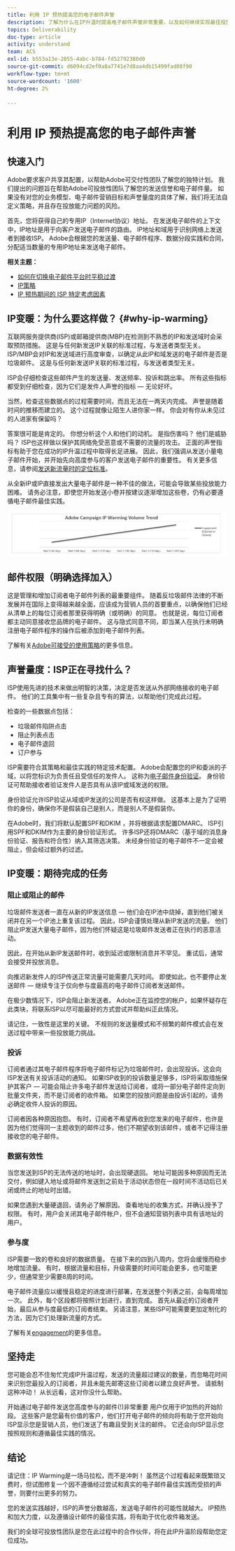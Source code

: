 ```yaml
---
title: 利用 IP 预热提高您的电子邮件声誉
description: 了解为什么在IP升温时提高电子邮件声誉非常重要，以及如何继续实现最佳投放能力。
topics: Deliverability
doc-type: article
activity: understand
team: ACS
exl-id: b553a13e-2055-4abc-b784-fd52792380d0
source-git-commit: d6094cd2ef0a8a7741e7d8aa4db15499fad08f90
workflow-type: tm+mt
source-wordcount: '1600'
ht-degree: 2%

---
```


# 利用 IP 预热提高您的电子邮件声誉

<!--Increase your email reputation with IP warming

## IP Warming overview

In the Adobe Deliverability Consulting and Deliverability Operations teams, we have a vested interest in helping new Campaign customers be as successful as possible as they embark on the route of an IP warming process. If you’ve never been a part of such a project, you may have a lot of questions about it. Let’s get down to the details!-->

## 快速入门

Adobe要求客户共享其配置，以帮助Adobe可交付性团队了解您的独特计划。 我们提出的问题旨在帮助Adobe可投放性团队了解您的发送信誉和电子邮件量。 如果没有对您的业务模型、电子邮件营销目标和声誉量度的具体了解，我们将无法自定义策略，并且存在投放能力问题的风险。

首先，您将获得自己的专用IP（Internet协议）地址。 在发送电子邮件的上下文中，IP地址是用于向客户发送电子邮件的路由。 IP地址和域用于识别网络上发送者到接收ISP。 Adobe会根据您的发送量、电子邮件程序、数据分段实践和合同，分配适当数量的专用IP地址来发送电子邮件。

**相关主题：**
* [如何在切换电子邮件平台时平稳过渡](../../help/transition-process/switching-email-platforms.md)
* [IP策略](../../help/transition-process/infrastructure.md#ip-strategy)
* [IP 预热期间的 ISP 特定考虑因素](../../help/transition-process/isp-specific-considerations-during-ip-warming.md)

## IP变暖：为什么要这样做？ {#why-ip-warming}

互联网服务提供商(ISP)或邮箱提供商(MBP)在检测到不熟悉的IP和发送域时会采取预防措施。 这是与任何新发送IP关联的标准过程，与发送者类型无关。 ISP/MBP会对IP和发送域进行高度审查，以确定从此IP和域发送的电子邮件是否是垃圾邮件。  这是与任何新发送IP关联的标准过程，与发送者类型无关。

ISP会仔细检查这些邮件产生的发送量、发送频率、投诉和跳出率。 所有这些指标都受到仔细检查，因为它们是发件人声誉的指标 — 无论好坏。

当然，检查这些数据点的过程需要时间，而且无法在一两天内完成。 声誉是随着时间的推移而建立的。 这个过程就像让陌生人进你家一样。 你会对有你从未见过的人进家有保留吗？

答案很可能是肯定的。 你想分析这个人和他们的动机。 是指伤害吗？ 他们是威胁吗？ ISP也这样做以保护其网络免受恶意或不需要的流量的攻击。 正面的声誉指标有助于您在成功的IP升温过程中取得长足进展。 因此，我们强调从发送小量电子邮件开始，并开始先向高度参与的客户发送电子邮件的重要性。 有关更多信息，请参阅[发送新流量时的定位标准](/help/transition-process/targeting-criteria.md)。

从全新IP或IP直接发出大量电子邮件是一种不佳的做法，可能会导致某些投放能力困难。 请务必注意，即使您开始发送小卷并按建议逐渐增加这些卷，仍有必要遵循电子邮件最佳实践。

![](../../help/assets/ip-warming-volume-trend.png)

## 邮件权限（明确选择加入）

这是管理和增加订阅者电子邮件列表的最重要组件。 随着反垃圾邮件法律的不断发展并在国际上变得越来越全面，应该成为营销人员的首要重点，以确保他们已经从清单上的每位订阅者那里获得明确（或明确）的同意。 也就是说，每位订阅者都主动同意接收您品牌的电子邮件。 这与隐式同意不同，即当某人在执行未明确注册电子邮件程序的操作后被添加到电子邮件列表。

了解有关[Adobe可接受的使用策略](https://www.adobe.com/legal/terms/aup.html)的更多信息。

## 声誉量度：ISP正在寻找什么？

ISP使用先进的技术来做出明智的决策，决定是否发送从外部网络接收的电子邮件。 他们的工具集中有一些复杂且专有的算法，以帮助他们完成此过程。

检查的一些数据点包括：

* 垃圾邮件陷阱点击
* 阻止列表点击
* 电子邮件退回
* 订户参与

ISP需要符合其策略和最佳实践的特定技术配置。 Adobe会配置您的IP和委派的子域，以将您标识为负责任且受信任的发件人。 这称为[电子邮件身份验证](/help/transition-process/infrastructure.md#authentication)。 身份验证可帮助接收者验证发件人是否具有从该IP或域发送的权限。

身份验证允许ISP验证从域或IP发送的公司是否有权这样做。 这基本上是为了证明你的身份，确保你不是假装自己是别人，而是别人不是假装你。

在Adobe时，我们将默认配置SPF和DKIM ，并将根据请求配置DMARC。 ISP引用SPF和DKIM作为主要的身份验证形式。 许多ISP还将DMARC（基于域的消息身份验证、报告和符合性）纳入其筛选决策。 未经身份验证的电子邮件不一定会被阻止，但会经过额外的过滤。

## IP变暖：期待完成的任务

### 阻止或阻止的邮件

垃圾邮件发送者一直在从新的IP发送信息 — 他们会在IP池中烧掉，直到他们被关闭并在另一个IP池上重复该过程。 因此，ISP会谨慎处理从新IP发送的流量。 他们阻止IP发送大量电子邮件，因为他们怀疑这是垃圾邮件发送者正在执行的恶意活动。

因此，在开始从新IP发送邮件时，收到延迟或限制消息并不罕见。 重试后，通常会接受并投放消息。

向推迟新发件人的ISP传送正常流量可能需要几天时间。 即使如此，也不要停止发送邮件 — 继续专注于仅向参与度最高的电子邮件订阅者发送邮件。

在极少数情况下，ISP会阻止新发送者。 Adobe正在监控您的帐户，如果怀疑存在此类块，将联系ISP以尽可能最好的方式尝试并帮助纠正此情况。

请记住，一致性是这里的关键。 不规则的发送量模式和不频繁的邮件模式会在发送过程中带来一些投放能力挑战。

### 投诉

[](/help/metrics/complaints.md) 订阅者通过其电子邮件程序将电子邮件标记为垃圾邮件时，会出现投诉。这会向ISP发送有关投诉活动的通知。 如果ISP收到的投诉数量足够多，ISP将采取措施保护其客户 — 可能会阻止许多电子邮件发送给订阅者，或将一部分电子邮件定向到批量文件夹，而不是订阅者的收件箱。 如果您的投放问题是由投诉引起的，请务必确定收件人投诉的原因。

订阅者因各种原因抱怨。 有时，订阅者不希望再收到您发来的电子邮件，也许是因为他们觉得同一主题收到的邮件过多，他们不期望收到该邮件，或者不记得注册接收您的电子邮件。

### 数据有效性

当您发送到ISP的无法传送的地址时，会出现硬退回。 地址可能因多种原因而无法交付，例如键入地址或将邮件发送到之前处于活动状态但在一段时间不活动后已关闭或终止的地址时出错。

如果您遇到大量硬退回，请务必了解原因。 查看地址的收集方式，并确认授予了权限。 有时，用户会关闭其电子邮件帐户，但不会通知营销列表中具有该地址的用户。

### 参与度

ISP需要一致的卷和良好的数据质量。 在接下来的四到八周内，您将会缓慢而稳步地增加流量。 有时，根据流量和目标，升级需要的时间可能会更多，也可能更少，但通常至少需要8周的时间。

电子邮件流量应以缓慢且稳定的进度进行部署，在发送整个列表之前，会每周增加一次。 此外，每个区段都将按照计划进行，直到完成。 首先从最近的订阅者开始，最后从参与度最低的订阅者结束。 另请注意，某些ISP可能需要更加定制化的方法，因为它们处理新流量的方式。

了解有关[engagement](/help/engagement.md)的更多信息。

## 坚持走

您可能会忍不住匆忙完成IP升温过程，发送的流量超过建议的数量，而忽略花时间来识别您最投入的订阅者，并且未能先邮寄这些订阅者以建立良好声誉。 请抵制这种冲动！ 从长远看，这对你没什么帮助。

开始通过电子邮件发送您高度参与的邮件(!)非常重要 用户仅用于IP加热的开始阶段。 这些客户是您最有价值的客户，他们打开电子邮件的倾向将有助于您开始向ISP显示您是营销人员，他们发送了有趣且受到关注的邮件。 它还会向ISP显示您按照规则和遵循最佳实践的情况。

## 结论

请记住：IP Warming是一场马拉松，而不是冲刺！  虽然这个过程看起来既繁琐又费时，但试图修复一个因不遵循经过尝试和真实的电子邮件最佳实践而受损的声誉，则要付出更多的努力。

您的发送实践越好，ISP的声誉分数越高，发送电子邮件的可能性就越大。 IP预热和加大力度，以及遵循设计邮件的最佳实践，将有助于优化收件箱发送。

我们的全球可投放性团队是您在此过程中的合作伙伴，将在此IP升温阶段帮助您定位成功。
